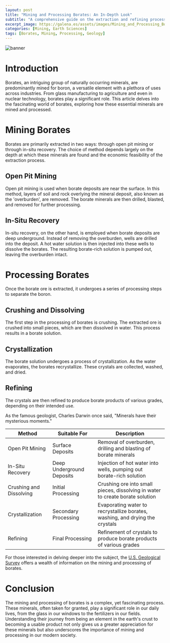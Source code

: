 ```yaml
---
layout: post
title: "Mining and Processing Borates: An In-Depth Look"
subtitle: "A comprehensive guide on the extraction and refining processes of borates, a versatile mineral with wide-ranging applications."
excerpt_image: https://galena.es/assets/images/Mining_and_Processing_Borates.png
categories: [Mining, Earth Sciences]
tags: [Borates, Mining, Processing, Geology]
---
```


![banner](https://galena.es/assets/images/Mining_and_Processing_Borates.png)

# Introduction

Borates, an intriguing group of naturally occurring minerals, are predominantly mined for boron, a versatile element with a plethora of uses across industries. From glass manufacturing to agriculture and even in nuclear technology, borates play a significant role. This article delves into the fascinating world of borates, exploring how these essential minerals are mined and processed.

# Mining Borates

Borates are primarily extracted in two ways: through open pit mining or through in-situ recovery. The choice of method depends largely on the depth at which these minerals are found and the economic feasibility of the extraction process.

## Open Pit Mining

Open pit mining is used when borate deposits are near the surface. In this method, layers of soil and rock overlying the mineral deposit, also known as the 'overburden', are removed. The borate minerals are then drilled, blasted, and removed for further processing.

## In-Situ Recovery

In-situ recovery, on the other hand, is employed when borate deposits are deep underground. Instead of removing the overburden, wells are drilled into the deposit. A hot water solution is then injected into these wells to dissolve the borates. The resulting borate-rich solution is pumped out, leaving the overburden intact.

# Processing Borates

Once the borate ore is extracted, it undergoes a series of processing steps to separate the boron.

## Crushing and Dissolving

The first step in the processing of borates is crushing. The extracted ore is crushed into small pieces, which are then dissolved in water. This process results in a borate solution.

## Crystallization

The borate solution undergoes a process of crystallization. As the water evaporates, the borates recrystallize. These crystals are collected, washed, and dried.

## Refining

The crystals are then refined to produce borate products of various grades, depending on their intended use.

As the famous geologist, Charles Darwin once said, "Minerals have their mysterious moments."

| Method | Suitable For | Description |
|---|---|---|
| Open Pit Mining | Surface Deposits | Removal of overburden, drilling and blasting of borate minerals |
| In-Situ Recovery | Deep Underground Deposits | Injection of hot water into wells, pumping out borate-rich solution |
| Crushing and Dissolving | Initial Processing | Crushing ore into small pieces, dissolving in water to create borate solution |
| Crystallization | Secondary Processing | Evaporating water to recrystallize borates, washing, and drying the crystals |
| Refining | Final Processing | Refinement of crystals to produce borate products of various grades |

For those interested in delving deeper into the subject, the [U.S. Geological Survey](https://www.usgs.gov/) offers a wealth of information on the mining and processing of borates.

# Conclusion

The mining and processing of borates is a complex, yet fascinating process. These minerals, often taken for granted, play a significant role in our daily lives, from the glass in our windows to the fertilizers in our fields. Understanding their journey from being an element in the earth's crust to becoming a usable product not only gives us a greater appreciation for these minerals but also underscores the importance of mining and processing in our modern society.